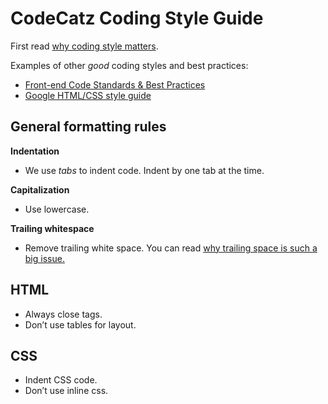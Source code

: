 # CodeCatz Coding Style Guide

First read [why coding style matters](http://www.smashingmagazine.com/2012/10/25/why-coding-style-matters/).

Examples of other _good_ coding styles and best practices:
- [Front-end Code Standards & Best Practices](http://isobar-idev.github.io/code-standards/)
- [Google HTML/CSS style guide](http://google-styleguide.googlecode.com/svn/trunk/htmlcssguide.xml)


## General formatting rules

**Indentation**
- We use _tabs_ to indent code. Indent by one tab at the time.

**Capitalization**
- Use lowercase.

**Trailing whitespace**
- Remove trailing white space. You can read
[why trailing space is such a big issue.](http://programmers.stackexchange.com/questions/121555/why-is-trailing-whitespace-a-big-deal)

## HTML

- Always close tags.
- Don’t use tables for layout.


## CSS
- Indent CSS code.
- Don’t use inline css.
 
